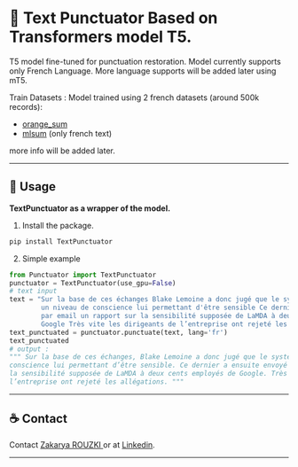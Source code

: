 # 🚀 Text Punctuator Based on Transformers model T5.
T5 model fine-tuned for punctuation restoration.
Model currently supports only French Language. More language supports will be added later using mT5.

Train Datasets : 
Model trained using 2 french datasets (around 500k records): 
- [orange_sum](https://huggingface.co/datasets/orange_sum) 
- [mlsum](https://huggingface.co/datasets/mlsum) (only french text)


more info will be added later.

---------------------------
## 🚀 Usage
**TextPunctuator as a wrapper of the model.**
1. Install the package.
```bash
pip install TextPunctuator
```
2. Simple example
```python
from Punctuator import TextPunctuator
punctuator = TextPunctuator(use_gpu=False)
# text input
text = "Sur la base de ces échanges Blake Lemoine a donc jugé que le système avait atteint \
        un niveau de conscience lui permettant d'être sensible Ce dernier a ensuite envoyé \
        par email un rapport sur la sensibilité supposée de LaMDA à deux cents employés de \
        Google Très vite les dirigeants de l’entreprise ont rejeté les allégations"
text_punctuated = punctuator.punctuate(text, lang='fr')
text_punctuated
# output : 
""" Sur la base de ces échanges, Blake Lemoine a donc jugé que le système avait atteint un niveau de 
conscience lui permettant d’être sensible. Ce dernier a ensuite envoyé par email un rapport sur  
la sensibilité supposée de LaMDA à deux cents employés de Google. Très vite, les dirigeants de 
l’entreprise ont rejeté les allégations. """
```

-----------------------------------------------
## ☕ Contact 
Contact [Zakarya ROUZKI ](mailto:zakaryarouzki@gmail.com) or at [Linkedin](https://linkedin.com/in/rouzki).

-----------------------------------------------
